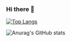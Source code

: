 ### Hi there 👋

<!--
**kip2/kip2** is a ✨ _special_ ✨ repository because its `README.md` (this file) appears on your GitHub profile.

Here are some ideas to get you started:

- 🔭 I’m currently working on ...
- 🌱 I’m currently learning ...
- 👯 I’m looking to collaborate on ...
- 🤔 I’m looking for help with ...
- 💬 Ask me about ...
- 📫 How to reach me: ...
- 😄 Pronouns: ...
- ⚡ Fun fact: ...
-->

[![Top Langs](https://github-readme-stats.vercel.app/api/top-langs/?username=kip2&layout=donut
)](https://github.com/anuraghazra/github-readme-stats)

![Anurag's GitHub stats](https://github-readme-stats.vercel.app/api?username=kip2&show_icons=true&theme=tokyonight)
